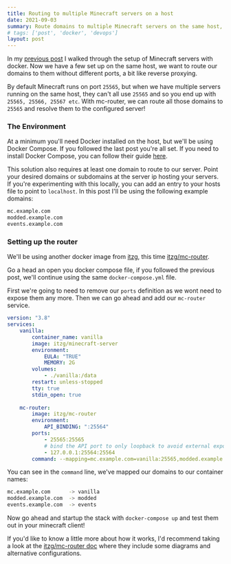 ```yaml
---
title: Routing to multiple Minecraft servers on a host
date: 2021-09-03
summary: Route domains to multiple Minecraft servers on the same host, all using the default port.
# tags: ['post', 'docker', 'devops']
layout: post
---
```


In my [previous post](/blog/docker-minecraft-servers) I walked through the setup of Minecraft servers with docker. Now we have a few set up on the same host, we want to route our domains to them without different ports, a bit like reverse proxying.

By default Minecraft runs on port `25565`, but when we have multiple servers running on the same host, they can't all use `25565` and so you end up with `25565, 25566, 25567 etc`. With mc-router, we can route all those domains to `25565` and resolve them to the configured server!

### The Environment

At a minimum you'll need Docker installed on the host, but we'll be using Docker Compose. If you followed the last post you're all set. If you need to install Docker Compose, you can follow their guide [here](https://docs.docker.com/compose/install/).

This solution also requires at least one domain to route to our server. Point your desired domains or subdomains at the server ip hosting your servers. If you're experimenting with this locally, you can add an entry to your hosts file to point to `localhost`. In this post I'll be using the following example domains:

``` bash
mc.example.com
modded.example.com
events.example.com
```

### Setting up the router

We'll be using another docker image from [itzg](https://github.com/itzg), this time [itzg/mc-router](https://hub.docker.com/r/itzg/mc-router).

Go a head an open you docker compose file, if you followed the previous post, we'll continue using the same `docker-compose.yml` file.

First we're going to need to remove our `ports` definition as we wont need to expose them any more. Then we can go ahead and add our `mc-router` service.

``` yaml
version: "3.8"
services:
    vanilla:
        container_name: vanilla
        image: itzg/minecraft-server
        environment:
            EULA: "TRUE"
            MEMORY: 2G
        volumes:
            - ./vanilla:/data
        restart: unless-stopped
        tty: true
        stdin_open: true
    
    mc-router:
        image: itzg/mc-router
        environment:
            API_BINDING: ":25564"
        ports:
            - 25565:25565
            # bind the API port to only loopback to avoid external exposure
            - 127.0.0.1:25564:25564
        command: --mapping=mc.example.com=vanilla:25565,modded.example.com=modded:25565,events.example.com=events:25565
```

You can see in the `command` line, we've mapped our domains to our container names:

``` bash
mc.example.com      -> vanilla
modded.example.com  -> modded
events.example.com  -> events
```

Now go ahead and startup the stack with `docker-compose up` and test them out in your minecraft client!

If you'd like to know a little more about how it works, I'd recommend taking a look at the [itzg/mc-router doc](https://hub.docker.com/r/itzg/mc-router) where they include some diagrams and alternative configurations.